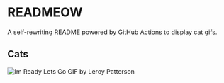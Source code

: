 # READMEOW

A self-rewriting README powered by GitHub Actions to display cat gifs.

## Cats

![Im Ready Lets Go GIF by Leroy Patterson](https://media3.giphy.com/media/CjmvTCZf2U3p09Cn0h/200.gif?cid=9acd02da6a9i0gx3tyn2chbimne1r4yezxacu9c7xioa5sqh&ep=v1_gifs_search&rid=200.gif&ct=g)

